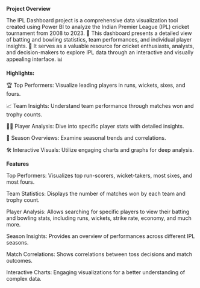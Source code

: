 **Project Overview**

The IPL Dashboard project is a comprehensive data visualization tool created using Power BI to analyze the Indian Premier League (IPL) cricket tournament from 2008 to 2023. 🎉 This dashboard presents a detailed view of batting and bowling statistics, team performances, and individual player insights. 🏏 It serves as a valuable resource for cricket enthusiasts, analysts, and decision-makers to explore IPL data through an interactive and visually appealing interface. 📊

**Highlights:**

🏆 Top Performers: Visualize leading players in runs, wickets, sixes, and fours.

📈 Team Insights: Understand team performance through matches won and trophy counts.

👨‍💻 Player Analysis: Dive into specific player stats with detailed insights.

📅 Season Overviews: Examine seasonal trends and correlations.

🛠️ Interactive Visuals: Utilize engaging charts and graphs for deep analysis.

**Features**

Top Performers: Visualizes top run-scorers, wicket-takers, most sixes, and most fours.

Team Statistics: Displays the number of matches won by each team and trophy count.

Player Analysis: Allows searching for specific players to view their batting and bowling stats, 
including runs, wickets, strike rate, economy, and much more.

Season Insights: Provides an overview of performances across different IPL seasons.

Match Correlations: Shows correlations between toss decisions and match outcomes.

Interactive Charts: Engaging visualizations for a better understanding of complex data.
